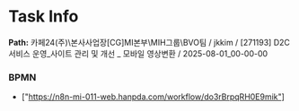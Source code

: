 # Task Info

**Path:** 카페24(주)\본사사업장\[CG]MI본부\MIH그룹\BVO팀 / jkkim / [271193] D2C 서비스 운영_사이트 관리 및 개선 _ 모바일 영상변환 / 2025-08-01_00-00-00

### BPMN
- ["https://n8n-mi-011-web.hanpda.com/workflow/do3rBrpqRH0E9mik"]


